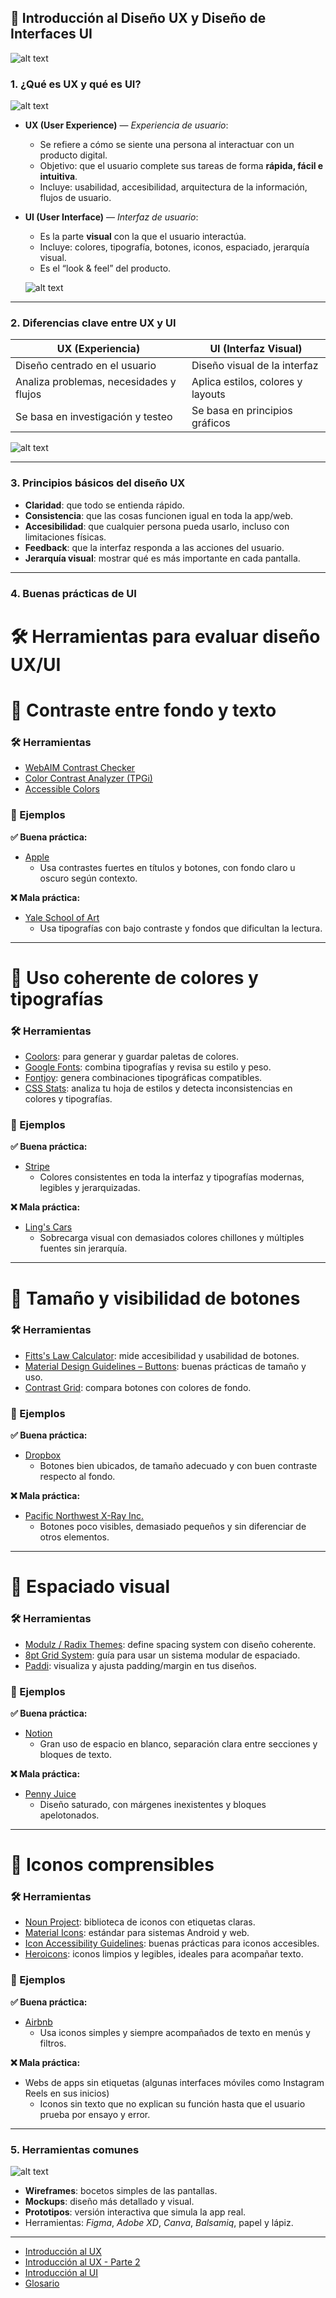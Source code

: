## 🧠 **Introducción al Diseño UX y Diseño de Interfaces UI**

![alt text](image-2.png)

### 1. ¿Qué es UX y qué es UI?

![alt text](image-1.png)

* **UX (User Experience)** — *Experiencia de usuario*:

  * Se refiere a cómo se siente una persona al interactuar con un producto digital.
  * Objetivo: que el usuario complete sus tareas de forma **rápida, fácil e intuitiva**.
  * Incluye: usabilidad, accesibilidad, arquitectura de la información, flujos de usuario.

* **UI (User Interface)** — *Interfaz de usuario*:

  * Es la parte **visual** con la que el usuario interactúa.
  * Incluye: colores, tipografía, botones, iconos, espaciado, jerarquía visual.
  * Es el “look & feel” del producto.

  ![alt text](image-3.png)

---

### 2. Diferencias clave entre UX y UI

| UX (Experiencia)                        | UI (Interfaz Visual)              |
| --------------------------------------- | --------------------------------- |
| Diseño centrado en el usuario           | Diseño visual de la interfaz      |
| Analiza problemas, necesidades y flujos | Aplica estilos, colores y layouts |
| Se basa en investigación y testeo       | Se basa en principios gráficos    |

![alt text](image-4.png)

---

### 3. Principios básicos del diseño UX

* **Claridad**: que todo se entienda rápido.
* **Consistencia**: que las cosas funcionen igual en toda la app/web.
* **Accesibilidad**: que cualquier persona pueda usarlo, incluso con limitaciones físicas.
* **Feedback**: que la interfaz responda a las acciones del usuario.
* **Jerarquía visual**: mostrar qué es más importante en cada pantalla.

---

### 4. Buenas prácticas de UI

# 🛠️ Herramientas para evaluar diseño UX/UI

# 🎨 Contraste entre fondo y texto

### 🛠️ Herramientas
- [WebAIM Contrast Checker](https://webaim.org/resources/contrastchecker/)
- [Color Contrast Analyzer (TPGi)](https://www.tpgi.com/color-contrast-checker/)
- [Accessible Colors](https://accessible-colors.com/)

### 🌟 Ejemplos
**✅ Buena práctica:**
- [Apple](https://www.apple.com/)
  - Usa contrastes fuertes en títulos y botones, con fondo claro u oscuro según contexto.

**❌ Mala práctica:**
- [Yale School of Art](https://www.art.yale.edu/)
  - Usa tipografías con bajo contraste y fondos que dificultan la lectura.

---

# 🌈 Uso coherente de colores y tipografías

### 🛠️ Herramientas
- [Coolors](https://coolors.co/): para generar y guardar paletas de colores.
- [Google Fonts](https://fonts.google.com/): combina tipografías y revisa su estilo y peso.
- [Fontjoy](https://fontjoy.com/): genera combinaciones tipográficas compatibles.
- [CSS Stats](https://cssstats.com/): analiza tu hoja de estilos y detecta inconsistencias en colores y tipografías.

### 🌟 Ejemplos
**✅ Buena práctica:**
- [Stripe](https://stripe.com/)
  - Colores consistentes en toda la interfaz y tipografías modernas, legibles y jerarquizadas.

**❌ Mala práctica:**
- [Ling's Cars](https://www.lingscars.com/)
  - Sobrecarga visual con demasiados colores chillones y múltiples fuentes sin jerarquía.

---

# 🔘 Tamaño y visibilidad de botones

### 🛠️ Herramientas
- [Fitts's Law Calculator](https://touchlab.co/fitts/): mide accesibilidad y usabilidad de botones.
- [Material Design Guidelines – Buttons](https://m3.material.io/components/buttons/overview): buenas prácticas de tamaño y uso.
- [Contrast Grid](https://contrast-grid.eightshapes.com/): compara botones con colores de fondo.

### 🌟 Ejemplos
**✅ Buena práctica:**
- [Dropbox](https://www.dropbox.com/)
  - Botones bien ubicados, de tamaño adecuado y con buen contraste respecto al fondo.

**❌ Mala práctica:**
- [Pacific Northwest X-Ray Inc.](https://www.pnwx.com/)
  - Botones poco visibles, demasiado pequeños y sin diferenciar de otros elementos.

---

# 📏 Espaciado visual

### 🛠️ Herramientas
- [Modulz / Radix Themes](https://www.radix-ui.com/themes): define spacing system con diseño coherente.
- [8pt Grid System](https://8ptgrid.guide/): guía para usar un sistema modular de espaciado.
- [Paddi](https://paddi.app/): visualiza y ajusta padding/margin en tus diseños.

### 🌟 Ejemplos
**✅ Buena práctica:**
- [Notion](https://www.notion.so/)
  - Gran uso de espacio en blanco, separación clara entre secciones y bloques de texto.

**❌ Mala práctica:**
- [Penny Juice](http://www.pennyjuice.com/)
  - Diseño saturado, con márgenes inexistentes y bloques apelotonados.

---

# 🧠 Iconos comprensibles

### 🛠️ Herramientas
- [Noun Project](https://thenounproject.com/): biblioteca de iconos con etiquetas claras.
- [Material Icons](https://fonts.google.com/icons): estándar para sistemas Android y web.
- [Icon Accessibility Guidelines](https://www.w3.org/WAI/tutorials/images/icons/): buenas prácticas para iconos accesibles.
- [Heroicons](https://heroicons.com/): iconos limpios y legibles, ideales para acompañar texto.

### 🌟 Ejemplos
**✅ Buena práctica:**
- [Airbnb](https://www.airbnb.com/)
  - Usa iconos simples y siempre acompañados de texto en menús y filtros.

**❌ Mala práctica:**
- Webs de apps sin etiquetas (algunas interfaces móviles como Instagram Reels en sus inicios)
  - Iconos sin texto que no explican su función hasta que el usuario prueba por ensayo y error.

---

### 5. Herramientas comunes

![alt text](image.png)

* **Wireframes**: bocetos simples de las pantallas.
* **Mockups**: diseño más detallado y visual.
* **Prototipos**: versión interactiva que simula la app real.
* Herramientas: *Figma*, *Adobe XD*, *Canva*, *Balsamiq*, papel y lápiz.

---

- [Introducción al UX](./intro-ux.md)
- [Introducción al UX - Parte 2](./intro-ux-2.md)
- [Introducción al UI](./intro-ui.md)
- [Glosario](./glosario.md)